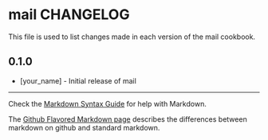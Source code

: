 mail CHANGELOG
==============

This file is used to list changes made in each version of the mail cookbook.

0.1.0
-----
- [your_name] - Initial release of mail

- - -
Check the [Markdown Syntax Guide](http://daringfireball.net/projects/markdown/syntax) for help with Markdown.

The [Github Flavored Markdown page](http://github.github.com/github-flavored-markdown/) describes the differences between markdown on github and standard markdown.
